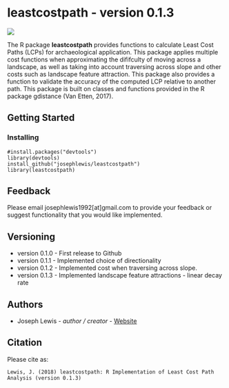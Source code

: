 leastcostpath - version 0.1.3
=============================

![](https://raw.githubusercontent.com/josephlewis/leastcostpath/master/images/leastcostpath_logo.png)

The R package <b>leastcostpath</b> provides functions to calculate Least Cost Paths (LCPs) for archaeological application. This package applies multiple cost functions when approximating the dififculty of moving across a landscape, as well as taking into account traversing across slope and other costs such as landscape feature attraction. This package also provides a function to validate the accuracy of the computed LCP relative to another path. This package is built on classes and functions provided in the R package gdistance (Van Etten, 2017). 

Getting Started
---------------

### Installing

    #install.packages("devtools")
    library(devtools)
    install_github("josephlewis/leastcostpath")
    library(leastcostpath)


Feedback
--------

Please email josephlewis1992\[at\]gmail.com to provide your feedback or suggest functionality that you would like implemented.

Versioning
----------

-   version 0.1.0 - First release to Github
-   version 0.1.1 - Implemented choice of directionality
-   version 0.1.2 - Implemented cost when traversing across slope. 
-   version 0.1.3 - Implemented landscape feature attractions - linear decay rate

Authors
-------

-   Joseph Lewis - *author / creator* - [Website](https://josephlewis.github.io)

Citation
--------

Please cite as:

    Lewis, J. (2018) leastcostpath: R Implementation of Least Cost Path Analysis (version 0.1.3)
